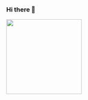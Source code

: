 ### Hi there 👋
<img src="https://img.freepik.com/premium-vector/hello-lettering-handwritten-vector_546326-23.jpg?w=2000" width="200px" height="200px">

<!--
**sanyammunot/sanyammunot** is a ✨ _special_ ✨ repository because its `README.md` (this file) appears on your GitHub profile.

Here are some ideas to get you started:

- 🔭 I’m currently working on ...
- 🌱 I’m currently learning ...
- 👯 I’m looking to collaborate on ...
- 🤔 I’m looking for help with ...
- 💬 Ask me about ...
- 📫 How to reach me: ...
- 😄 Pronouns: ...
- ⚡ Fun fact: ...
-->
